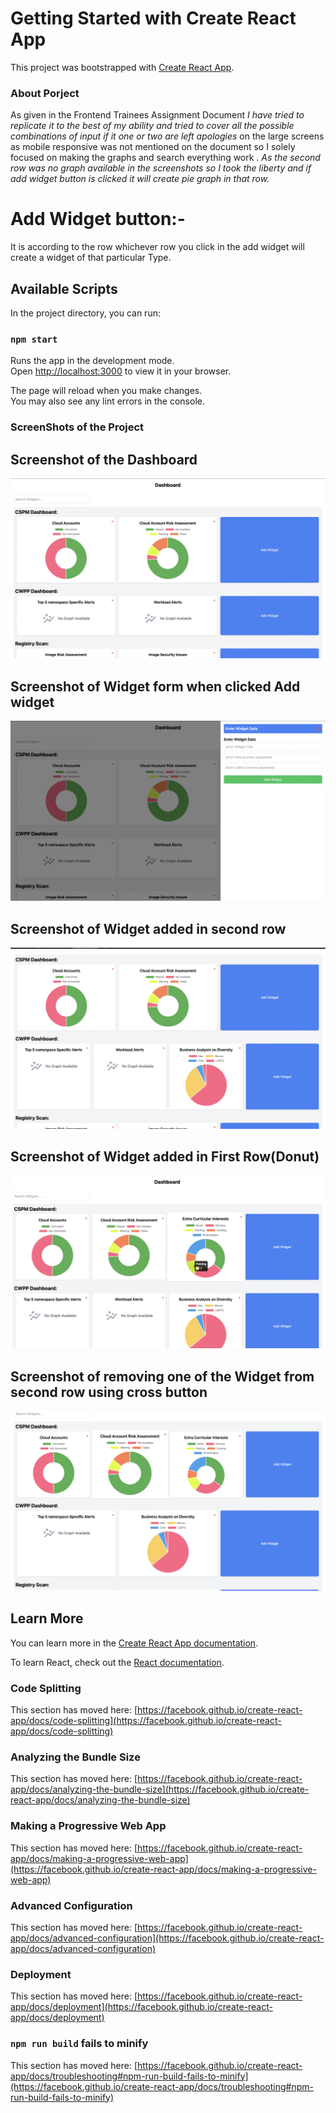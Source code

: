 # Getting Started with Create React App

This project was bootstrapped with [Create React App](https://github.com/facebook/create-react-app).

### About Porject
As given in the Frontend Trainees Assignment Document *I have tried to replicate it to the best of my ability and tried to cover all the possible combinations of input if it one or two are left apologies* on the large screens as mobile responsive was not mentioned on the document so I solely focused on making the graphs and search everything work . *As the second row was no graph available in the screenshots so I took the liberty and if add widget button is clicked it will create pie graph in that row.*
# Add Widget button:-
It is according to the row whichever row you click in the add widget will create a widget of that particular Type.

## Available Scripts

In the project directory, you can run:

### `npm start`

Runs the app in the development mode.\
Open [http://localhost:3000](http://localhost:3000) to view it in your browser.

The page will reload when you make changes.\
You may also see any lint errors in the console.

### ScreenShots of the Project

## Screenshot of the Dashboard
![ScreenShot of the dashboard](image.png)

## Screenshot of Widget form when clicked Add widget
![Screebshot of Widget when clicked Add Widget](image-1.png)

## Screenshot of Widget added in second row 
![Screenshot of Widget added in second row ](image-2.png)

## Screenshot of Widget added in First Row(Donut)
![Screenshot of Widget added in First Row(Donut)](image-3.png)

## Screenshot of removing one of the Widget from second row using cross button
![Screenshot of removing one of the Widget from second row using cross button](image-4.png)

## Learn More

You can learn more in the [Create React App documentation](https://facebook.github.io/create-react-app/docs/getting-started).

To learn React, check out the [React documentation](https://reactjs.org/).

### Code Splitting

This section has moved here: [https://facebook.github.io/create-react-app/docs/code-splitting](https://facebook.github.io/create-react-app/docs/code-splitting)

### Analyzing the Bundle Size

This section has moved here: [https://facebook.github.io/create-react-app/docs/analyzing-the-bundle-size](https://facebook.github.io/create-react-app/docs/analyzing-the-bundle-size)

### Making a Progressive Web App

This section has moved here: [https://facebook.github.io/create-react-app/docs/making-a-progressive-web-app](https://facebook.github.io/create-react-app/docs/making-a-progressive-web-app)

### Advanced Configuration

This section has moved here: [https://facebook.github.io/create-react-app/docs/advanced-configuration](https://facebook.github.io/create-react-app/docs/advanced-configuration)

### Deployment

This section has moved here: [https://facebook.github.io/create-react-app/docs/deployment](https://facebook.github.io/create-react-app/docs/deployment)

### `npm run build` fails to minify

This section has moved here: [https://facebook.github.io/create-react-app/docs/troubleshooting#npm-run-build-fails-to-minify](https://facebook.github.io/create-react-app/docs/troubleshooting#npm-run-build-fails-to-minify)
